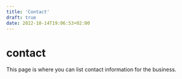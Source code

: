 ```yaml
---
title: 'Contact'
draft: true
date: 2022-10-14T19:06:53+02:00
---
```


<h1> contact </h1>
This page is where you can list contact information for the business.
